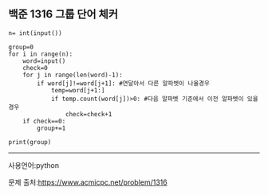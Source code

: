 ## 백준 1316  그룹 단어 체커

```
n= int(input())

group=0
for i in range(n):
    word=input()
    check=0
    for j in range(len(word)-1):
        if word[j]!=word[j+1]: #연달아서 다른 알파벳이 나올경우
            temp=word[j+1:]
            if temp.count(word[j])>0: #다음 알파벳 기준에서 이전 알파벳이 있을경우
                check=check+1
    if check==0:
        group+=1

print(group)
```

___

사용언어:python

문제 출처:https://www.acmicpc.net/problem/1316